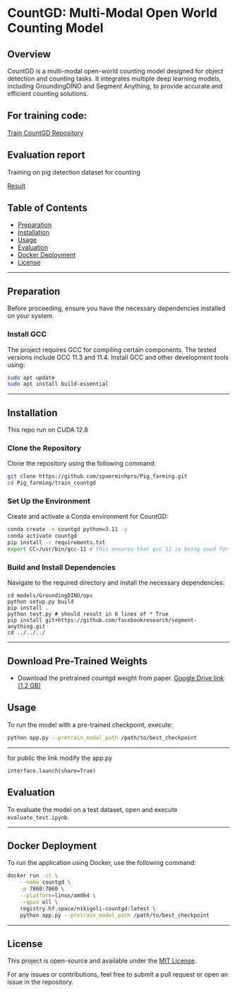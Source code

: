 # CountGD: Multi-Modal Open World Counting Model

## Overview
CountGD is a multi-modal open-world counting model designed for object detection and counting tasks. It integrates multiple deep learning models, including GroundingDINO and Segment Anything, to provide accurate and efficient counting solutions.

## For training code:

[Train CountGD Repository](https://github.com/spuerminhpro/Pig_farming/tree/main/train_countgd)

## Evaluation report
Training on pig detection dataset for counting

[Result](document/Report_CountGD_evaluation.pdf)

## Table of Contents
- [Preparation](#preparation)
- [Installation](#installation)
- [Usage](#usage)
- [Evaluation](#evaluation)
- [Docker Deployment](#docker-deployment)
- [License](#license)

---

## Preparation
Before proceeding, ensure you have the necessary dependencies installed on your system.

### Install GCC
The project requires GCC for compiling certain components. The tested versions include GCC 11.3 and 11.4. Install GCC and other development tools using:

```bash
sudo apt update
sudo apt install build-essential
```

---

## Installation
This repo run on CUDA 12.8
### Clone the Repository
Clone the repository using the following command:

```bash
git clone https://github.com/spuerminhpro/Pig_farming.git
cd Pig_farming/train_countgd
```

### Set Up the Environment
Create and activate a Conda environment for CountGD:

```bash
conda create -n countgd python=3.11 -y
conda activate countgd
pip install -r requirements.txt
export CC=/usr/bin/gcc-11 # this ensures that gcc 11 is being used for compilation
```

### Build and Install Dependencies
Navigate to the required directory and install the necessary dependencies:

```
cd models/GroundingDINO/ops
python setup.py build
pip install .
python test.py # should result in 6 lines of * True
pip install git+https://github.com/facebookresearch/segment-anything.git
cd ../../../
```

---

## Download Pre-Trained Weights

* Download the pretrained countgd weight from paper.
  [Google Drive link (1.2 GB)](https://drive.google.com/file/d/1RbRcNLsOfeEbx6u39pBehqsgQiexHHrI/view?usp=sharing)

## Usage
To run the model with a pre-trained checkpoint, execute:

```bash
python app.py --pretrain_model_path /path/to/best_checkpoint
```

---

for public the link
modify the app.py
```
interface.launch(share=True)
```



## Evaluation
To evaluate the model on a test dataset, open and execute `evaluate_test.ipynb`.

---

## Docker Deployment
To run the application using Docker, use the following command:

```bash
docker run -it \
    --name countgd \
    -p 7860:7860 \
    --platform=linux/amd64 \
    --gpus all \
    registry.hf.space/nikigoli-countgd:latest \
    python app.py --pretrain_model_path /path/to/best_checkpoint
```

---

## License
This project is open-source and available under the [MIT License](LICENSE).

For any issues or contributions, feel free to submit a pull request or open an issue in the repository.

